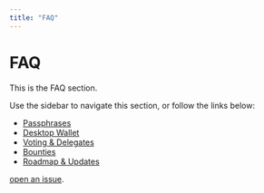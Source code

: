 ```yaml
---
title: "FAQ"
---
```


# FAQ

This is the FAQ section.

Use the sidebar to navigate this section, or follow the links below:

* [Passphrases](/faq/passphrases.html)
* [Desktop Wallet](/faq/desktop-wallet.html)
* [Voting & Delegates](/faq/voting-delegates.html)
* [Bounties](/faq/bounties.html)
* [Roadmap & Updates](/faq/roadmap-updates.html)

[open an issue](https://github.com/PhantomChain/docs).
